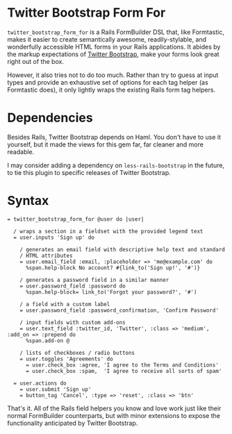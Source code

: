 Twitter Bootstrap Form For
==========================

`twitter_bootstrap_form_for` is a Rails FormBuilder DSL that, like Formtastic,
makes it easier to create semantically awesome, readily-stylable, and
wonderfully accessible HTML forms in your Rails applications. It abides by
the markup expectations of [Twitter Bootstrap], make your forms look great right
out of the box.

However, it also tries not to do too much. Rather than try to guess at input
types and provide an exhaustive set of options for each tag helper (as
Formtastic does), it only lightly wraps the existing Rails form tag helpers.

Dependencies
============

Besides Rails, Twitter Bootstrap depends on Haml. You don't have to use it
yourself, but it made the views for this gem far, far cleaner and more
readable.

I may consider adding a dependency on `less-rails-bootstrap` in the future, to
tie this plugin to specific releases of Twitter Bootstrap.

Syntax
======

    = twitter_bootstrap_form_for @user do |user|

      / wraps a section in a fieldset with the provided legend text
      = user.inputs 'Sign up' do
  
        / generates an email field with descriptive help text and standard
        / HTML attributes
        = user.email_field :email, :placeholder => 'me@example.com' do
          %span.help-block No account? #{link_to('Sign up!', '#')}
    
        / generates a password field in a similar manner
        = user.password_field :password do
          %span.help-block= link_to('Forgot your password?', '#')

        / a field with a custom label
        = user.password_field :password_confirmation, 'Confirm Password'
    
        / input fields with custom add-ons
        = user.text_field :twitter_id, 'Twitter', :class => 'medium', :add_on => :prepend do
          %span.add-on @
    
        / lists of checkboxes / radio buttons
        = user.toggles 'Agreements' do
          = user.check_box :agree, 'I agree to the Terms and Conditions'
          = user.check_box :spam,  'I agree to receive all sorts of spam'
  
      = user.actions do
        = user.submit 'Sign up'
        = button_tag 'Cancel', :type => 'reset', :class => 'btn'

That's it. All of the Rails field helpers you know and love work just like
their normal FormBuilder counterparts, but with minor extensions to expose
the functionality anticipated by Twitter Bootstrap.

[Twitter Bootstrap]: http://twitter.github.com/bootstrap/
